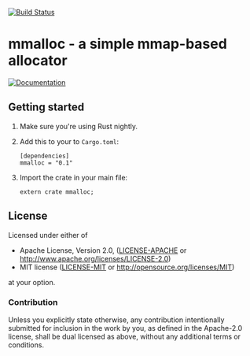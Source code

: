 [![Build Status](https://api.travis-ci.org/koute/mmalloc.svg)](https://travis-ci.org/koute/mmalloc)

# mmalloc - a simple mmap-based allocator

[![Documentation](https://docs.rs/mmalloc/badge.svg)](https://docs.rs/mmalloc/*/mmalloc/)

## Getting started

1. Make sure you're using Rust nightly.

2. Add this to your to `Cargo.toml`:

       [dependencies]
       mmalloc = "0.1"

3. Import the crate in your main file:

       extern crate mmalloc;

## License

Licensed under either of

  * Apache License, Version 2.0, ([LICENSE-APACHE](LICENSE-APACHE) or http://www.apache.org/licenses/LICENSE-2.0)
  * MIT license ([LICENSE-MIT](LICENSE-MIT) or http://opensource.org/licenses/MIT)

at your option.

### Contribution

Unless you explicitly state otherwise, any contribution intentionally submitted
for inclusion in the work by you, as defined in the Apache-2.0 license, shall be
dual licensed as above, without any additional terms or conditions.
